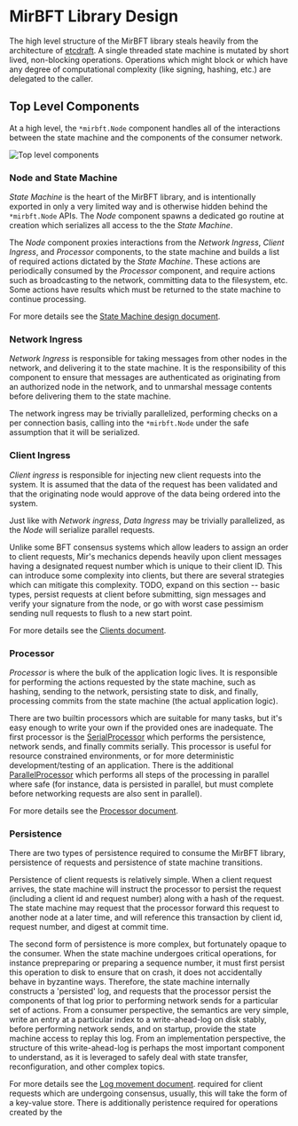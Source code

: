 # MirBFT Library Design

The high level structure of the MirBFT library steals heavily from the architecture of [etcdraft](https://github.com/etcd-io/etcd/tree/master/raft). A single threaded state machine is mutated by short lived, non-blocking operations.  Operations which might block or which have any degree of computational complexity (like signing, hashing, etc.) are delegated to the caller.

## Top Level Components

At a high level, the `*mirbft.Node` component handles all of the interactions between the state machine and the components of the consumer network.

![Top level components](http://yuml.me/diagram/plain/usecase/(State%20Machine)-(Node),(Node)-(Net%20Ingress),(Node)-(Processor),(Node)-(Client%20Ingress),(Processor)-(Net%20Egress),(Processor)-(Persistence))

### Node and State Machine
*State Machine* is the heart of the MirBFT library, and is intentionally exported in only a very limited way and is otherwise hidden behind the `*mirbft.Node` APIs.  The *Node* component spawns a dedicated go routine at creation which serializes all access to the the *State Machine*.

The *Node* component proxies interactions from the *Network Ingress*, *Client Ingress*, and *Processor* components, to the state machine and builds a list of required actions dictated by the *State Machine*.  These actions are periodically consumed by the *Processor* component, and require actions such as broadcasting to the network, committing data to the filesystem, etc.  Some actions have results which must be returned to the state machine to continue processing.

For more details see the [State Machine design document](StateMachine.md).

### Network Ingress
*Network Ingress* is responsible for taking messages from other nodes in the network, and delivering it to the state machine.  It is the responsibility of this component to ensure that messages are authenticated as originating from an authorized node in the network, and to unmarshal message contents before delivering them to the state machine.

The network ingress may be trivially parallelized, performing checks on a per connection basis, calling into the `*mirbft.Node` under the safe assumption that it will be serialized.

### Client Ingress
*Client ingress* is responsible for injecting new client requests into the system.  It is assumed that the data of the request has been validated and that the originating node would approve of the data being ordered into the system.

Just like with *Network ingress*, *Data Ingress* may be trivially parallelized, as the *Node* will serialize parallel requests.

Unlike some BFT consensus systems which allow leaders to assign an order to client requests, Mir's mechanics depends heavily upon client messages having a designated request number which is unique to their client ID. This can introduce some complexity into clients, but there are several strategies which can mitigate this complexity.  TODO, expand on this section -- basic types, persist requests at client before submitting, sign messages and verify your signature from the node, or go with worst case pessimism sending null requests to flush to a new start point.

For more details see the [Clients document](Clients.md).

### Processor
*Processor* is where the bulk of the application logic lives.  It is responsible for performing the actions requested by the state machine, such as hashing, sending to the network, persisting state to disk, and finally, processing commits from the state machine (the actual application logic).

There are two builtin processors which are suitable for many tasks, but it's easy enough to write your own if the provided ones are inadequate.  The first processor is the [SerialProcessor](https://github.com/hyperledger-labs/mirbft/blob/master/processor.go) which performs the persistence, network sends, and finally commits serially.  This processor is useful for resource constrained environments, or for more deterministic development/testing of an application.  There is the additional [ParallelProcessor](https://github.com/hyperledger-labs/mirbft/blob/master/processor.go) which performs all steps of the processing in parallel where safe (for instance, data is persisted in parallel, but must complete before networking requests are also sent in parallel).

For more details see the [Processor document](Processor.md).

### Persistence

There are two types of persistence required to consume the MirBFT library, persistence of requests and persistence of state machine transitions.

Persistence of client requests is relatively simple.  When a client request arrives, the state machine will instruct the processor to persist the request (including a client id and request number) along with a hash of the request.  The state machine may request that the processor forward this request to another node at a later time, and will reference this transaction by client id, request number, and digest at commit time.

The second form of persistence is more complex, but fortunately opaque to the consumer.  When the state machine undergoes critical operations, for instance prepreparing or preparing a sequence number, it must first persist this operation to disk to ensure that on crash, it does not accidentally behave in byzantine ways.  Therefore, the state machine internally constructs a 'persisted' log, and requests that the processor persist the components of that log prior to performing network sends for a particular set of actions.  From a consumer perspective, the semantics are very simple, write an entry at a particular index to a write-ahead-log on disk stably, before performing network sends, and on startup, provide the state machine access to replay this log.  From an implementation perspective, the structure of this write-ahead-log is perhaps the most important component to understand, as it is leveraged to safely deal with state transfer, reconfiguration, and other complex topics.

For more details see the [Log movement document](LogMovement.md).
required for client requests which are undergoing consensus, usually, this will take the form of a key-value store.  There is additionally peristence required for operations created by the 

